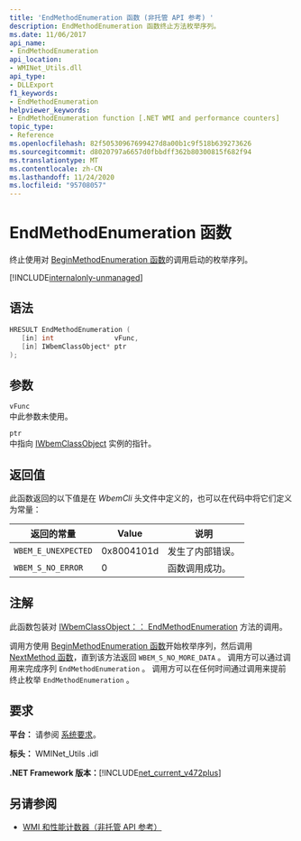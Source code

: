 ```yaml
---
title: 'EndMethodEnumeration 函数 (非托管 API 参考) '
description: EndMethodEnumeration 函数终止方法枚举序列。
ms.date: 11/06/2017
api_name:
- EndMethodEnumeration
api_location:
- WMINet_Utils.dll
api_type:
- DLLExport
f1_keywords:
- EndMethodEnumeration
helpviewer_keywords:
- EndMethodEnumeration function [.NET WMI and performance counters]
topic_type:
- Reference
ms.openlocfilehash: 82f50530967699427d8a00b1c9f518b639273626
ms.sourcegitcommit: d8020797a6657d0fbbdff362b80300815f682f94
ms.translationtype: MT
ms.contentlocale: zh-CN
ms.lasthandoff: 11/24/2020
ms.locfileid: "95708057"
---
```

# <a name="endmethodenumeration-function"></a>EndMethodEnumeration 函数

终止使用对 [BeginMethodEnumeration 函数](beginmethodenumeration.md)的调用启动的枚举序列。  

[!INCLUDE[internalonly-unmanaged](../../../../includes/internalonly-unmanaged.md)]

## <a name="syntax"></a>语法  
  
```cpp  
HRESULT EndMethodEnumeration (
   [in] int               vFunc,
   [in] IWbemClassObject* ptr
);
```  

## <a name="parameters"></a>参数

`vFunc`  
中此参数未使用。

`ptr`  
中指向 [IWbemClassObject](/windows/desktop/api/wbemcli/nn-wbemcli-iwbemclassobject) 实例的指针。

## <a name="return-value"></a>返回值

此函数返回的以下值是在 *WbemCli* 头文件中定义的，也可以在代码中将它们定义为常量：

|返回的常量  |Value  |说明  |
|---------|---------|---------|
|`WBEM_E_UNEXPECTED` | 0x8004101d | 发生了内部错误。 |
|`WBEM_S_NO_ERROR` | 0 | 函数调用成功。  |
  
## <a name="remarks"></a>注解

此函数包装对 [IWbemClassObject：： EndMethodEnumeration](/windows/desktop/api/wbemcli/nf-wbemcli-iwbemclassobject-endmethodenumeration) 方法的调用。

调用方使用 [BeginMethodEnumeration 函数](beginmethodenumeration.md)开始枚举序列，然后调用 [NextMethod 函数](nextmethod.md )，直到该方法返回 `WBEM_S_NO_MORE_DATA` 。 调用方可以通过调用来完成序列 `EndMethodEnumeration` 。 调用方可以在任何时间通过调用来提前终止枚举 `EndMethodEnumeration` 。

## <a name="requirements"></a>要求  

 **平台：** 请参阅 [系统要求](../../get-started/system-requirements.md)。  
  
 **标头：** WMINet_Utils .idl  
  
 **.NET Framework 版本：**[!INCLUDE[net_current_v472plus](../../../../includes/net-current-v472plus.md)]  
  
## <a name="see-also"></a>另请参阅

- [WMI 和性能计数器（非托管 API 参考）](index.md)
